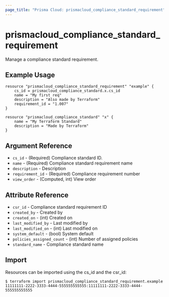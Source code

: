 ```yaml
---
page_title: "Prisma Cloud: prismacloud_compliance_standard_requirement"
---
```


# prismacloud_compliance_standard_requirement

Manage a compliance standard requirement.

## Example Usage

```hcl
resource "prismacloud_compliance_standard_requirement" "example" {
    cs_id = prismacloud_compliance_standard.x.cs_id
    name = "My first req"
    description = "Also made by Terraform"
    requirement_id = "1.007"
}

resource "prismacloud_compliance_standard" "x" {
    name = "My Terraform Standard"
    description = "Made by Terraform"
}
```

## Argument Reference

* `cs_id` - (Required) Compliance standard ID.
* `name` - (Required) Compliance standard requirement name
* `description` - Description
* `requirement_id` - (Required) Compliance requirement number
* `view_order` - (Computed, int) View order

## Attribute Reference

* `csr_id` - Compliance standard requirement ID
* `created_by` - Created by
* `created_on` - (int) Created on
* `last_modified_by` - Last modified by
* `last_modified_on` - (int) Last modified on
* `system_default` - (bool) System default
* `policies_assigned_count` - (int) Number of assigned policies
* `standard_name` - Compliance standard name

## Import

Resources can be imported using the cs_id and the csr_id:

```
$ terraform import prismacloud_compliance_standard_requirement.example 11111111-2222-3333-4444-555555555555:11111111-2222-3333-4444-555555555555
```
